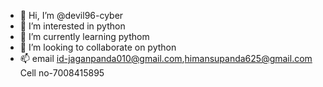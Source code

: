 - 👋 Hi, I’m @devil96-cyber
- 👀 I’m interested in python
- 🌱 I’m currently learning pythom
- 💞️ I’m looking to collaborate on python
- 📫 email id-jaganpanda010@gmail.com,himansupanda625@gmail.com
Cell no-7008415895

<!---
devil96-cyber/devil96-cyber is a ✨ special ✨ repository because its `README.md` (this file) appears on your GitHub profile.
You can click the Preview link to take a look at your changes.
--->

